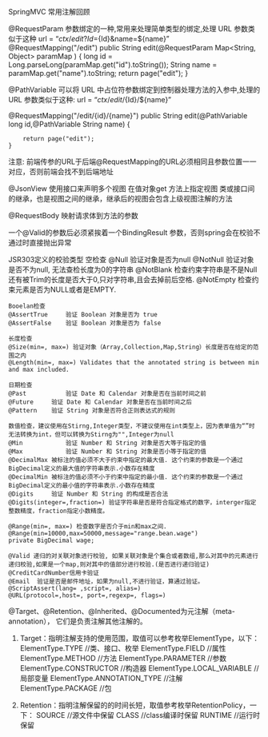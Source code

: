 SpringMVC 常用注解回顾

@RequestParam 参数绑定的一种,常用来处理简单类型的绑定,处理 URL 参数类似于这种
url = “${ctx}/edit?Id=${Id}&name=${name}”
@RequestMapping("/edit")
    public String edit(@RequestParam Map<String, Object> paramMap ) {
        long id = Long.parseLong(paramMap.get("id").toString());
        String name = paramMap.get("name").toString;
        return page("edit");
    }

@PathVariable 可以将 URL 中占位符参数绑定到控制器处理方法的入参中,处理的 URL 参数类似于这种:
url = “${ctx}/edit/${Id}/${name}”

@RequestMapping("/edit/{id}/{name}")
    public String edit(@PathVariable long id,@PathVariable String name) {

        return page("edit");
    }

注意: 前端传参的URL于后端@RequestMapping的URL必须相同且参数位置一一对应，否则前端会找不到后端地址


@JsonView
    使用接口来声明多个视图
    在值对象get 方法上指定视图
    类或接口间的继承，也是视图之间的继承，继承后的视图会包含上级视图注解的方法


@RequestBody  映射请求体到方法的参数



一个@Valid的参数后必须紧挨着一个BindingResult 参数，否则spring会在校验不通过时直接抛出异常

JSR303定义的校验类型
    空检查
    @Null       验证对象是否为null
    @NotNull    验证对象是否不为null, 无法查检长度为0的字符串
    @NotBlank 检查约束字符串是不是Null还有被Trim的长度是否大于0,只对字符串,且会去掉前后空格.
    @NotEmpty 检查约束元素是否为NULL或者是EMPTY.

    Booelan检查
    @AssertTrue     验证 Boolean 对象是否为 true
    @AssertFalse    验证 Boolean 对象是否为 false

    长度检查
    @Size(min=, max=) 验证对象（Array,Collection,Map,String）长度是否在给定的范围之内
    @Length(min=, max=) Validates that the annotated string is between min and max included.

    日期检查
    @Past           验证 Date 和 Calendar 对象是否在当前时间之前
    @Future     验证 Date 和 Calendar 对象是否在当前时间之后
    @Pattern    验证 String 对象是否符合正则表达式的规则

    数值检查，建议使用在Stirng,Integer类型，不建议使用在int类型上，因为表单值为“”时无法转换为int，但可以转换为Stirng为"",Integer为null
    @Min            验证 Number 和 String 对象是否大等于指定的值
    @Max            验证 Number 和 String 对象是否小等于指定的值
    @DecimalMax 被标注的值必须不大于约束中指定的最大值. 这个约束的参数是一个通过BigDecimal定义的最大值的字符串表示.小数存在精度
    @DecimalMin 被标注的值必须不小于约束中指定的最小值. 这个约束的参数是一个通过BigDecimal定义的最小值的字符串表示.小数存在精度
    @Digits     验证 Number 和 String 的构成是否合法
    @Digits(integer=,fraction=) 验证字符串是否是符合指定格式的数字，interger指定整数精度，fraction指定小数精度。

    @Range(min=, max=) 检查数字是否介于min和max之间.
    @Range(min=10000,max=50000,message="range.bean.wage")
    private BigDecimal wage;

    @Valid 递归的对关联对象进行校验, 如果关联对象是个集合或者数组,那么对其中的元素进行递归校验,如果是一个map,则对其中的值部分进行校验.(是否进行递归验证)
    @CreditCardNumber信用卡验证
    @Email  验证是否是邮件地址，如果为null,不进行验证，算通过验证。
    @ScriptAssert(lang= ,script=, alias=)
    @URL(protocol=,host=, port=,regexp=, flags=)

@Target、@Retention、@Inherited、@Documented为元注解（meta-annotation），
它们是负责注解其他注解的。
1. Target：指明注解支持的使用范围，取值可以参考枚举ElementType，以下：
    ElementType.TYPE //类、接口、枚举
    ElementType.FIELD //属性
    ElementType.METHOD //方法
    ElementType.PARAMETER //参数
    ElementType.CONSTRUCTOR //构造器
    ElementType.LOCAL_VARIABLE //局部变量
    ElementType.ANNOTATION_TYPE //注解
    ElementType.PACKAGE //包

2. Retention：指明注解保留的的时间长短，取值参考枚举RetentionPolicy，一下：
    SOURCE //源文件中保留
    CLASS //class编译时保留
    RUNTIME //运行时保留
